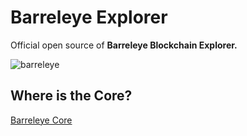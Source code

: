 

# Barreleye Explorer
Official open source of <b>Barreleye Blockchain Explorer.</b>


![barreleye](https://github.com/k930503/k930503/assets/48827393/15d2445b-b46f-4056-92c8-6ec18115f29e)





## Where is the Core?
[Barreleye Core](https://github.com/barreleye-labs/barreleye)
